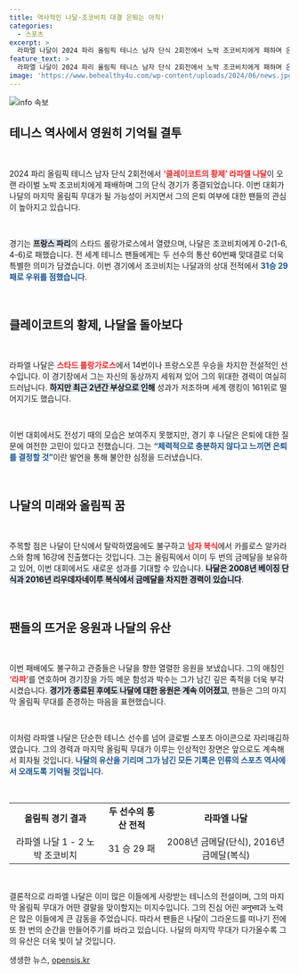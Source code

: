 ```yaml
---
title: 역사적인 나달·조코비치 대결 은퇴는 아직!
categories:
  - 스포츠
excerpt: >
  라파엘 나달이 2024 파리 올림픽 테니스 남자 단식 2회전에서 노박 조코비치에게 패하며 은퇴 여부에 대한 관심이 집중되고 있다. 그의 마지막 무대일지도 모르는 이번 경기에서 팬들은 끝까지 그를 응원했다.
feature_text: >
  라파엘 나달이 2024 파리 올림픽 테니스 남자 단식 2회전에서 노박 조코비치에게 패하며 은퇴 여부에 대한 관심이 집중되고 있다. 그의 마지막 무대일지도 모르는 이번 경기에서 팬들은 끝까지 그를 응원했다.
image: 'https://www.behealthy4u.com/wp-content/uploads/2024/06/news.jpg'
---
```


<p><img src="https://www.behealthy4u.com/wp-content/uploads/2024/06/news.jpg" alt="info 속보" /></p>

<h2 data-ke-size="size26">테니스 역사에서 영원히 기억될 결투</h2>

<p data-ke-size="size16">&nbsp;</p>

<p>2024 파리 올림픽 테니스 남자 단식 2회전에서 <b><span style="color: #ee2323;">‘클레이코트의 황제’ 라파엘 나달</span></b>이 오랜 라이벌 노박 조코비치에게 패배하며 그의 단식 경기가 종결되었습니다. 이번 대회가 나달의 마지막 올림픽 무대가 될 가능성이 커지면서 그의 은퇴 여부에 대한 팬들의 관심이 높아지고 있습니다.  </p>

<p data-ke-size="size16">&nbsp;</p>

<p>경기는 <b><span style="background-color: #21538527;">프랑스 파리</span></b>의 스타드 롤랑가로스에서 열렸으며, 나달은 조코비치에게 0-2(1-6, 4-6)로 패했습니다. 전 세계 테니스 팬들에게는 두 선수의 통산 60번째 맞대결로 더욱 특별한 의미가 담겼습니다. 이번 경기에서 조코비치는 나달과의 상대 전적에서 <b><span style="color: #1a5490;">31승 29패로 우위를 점했습니다</span></b>.  </p>

<p data-ke-size="size16">&nbsp;</p>

<h2 data-ke-size="size26">클레이코트의 황제, 나달을 돌아보다</h2>

<p data-ke-size="size16">&nbsp;</p>

<p>라파엘 나달은 <b><span style="color: #ee2323;">스타드 롤랑가로스</span></b>에서 14번이나 프랑스오픈 우승을 차지한 전설적인 선수입니다. 이 경기장에서 그는 자신의 동상까지 세워져 있어 그의 위대한 경력이 여실히 드러납니다. <b><span style="background-color: #21538527;">하지만 최근 2년간 부상으로 인해</span></b> 성과가 저조하며 세계 랭킹이 161위로 떨어지기도 했습니다.  </p>

<p data-ke-size="size16">&nbsp;</p>

<p>이번 대회에서도 전성기 때의 모습은 보여주지 못했지만, 경기 후 나달은 은퇴에 대한 질문에 여전한 고민이 있다고 전했습니다. 그는 <b><span style="color: #1a5490;">“체력적으로 충분하지 않다고 느끼면 은퇴를 결정할 것”</span></b>이란 발언을 통해 불안한 심정을 드러냈습니다.  </p>

<p data-ke-size="size16">&nbsp;</p>

<h2 data-ke-size="size26">나달의 미래와 올림픽 꿈</h2>

<p data-ke-size="size16">&nbsp;</p>

<p>주목할 점은 나달이 단식에서 탈락하였음에도 불구하고 <b><span style="color: #ee2323;">남자 복식</span></b>에서 카를로스 알카라스와 함께 16강에 진출했다는 것입니다. 그는 올림픽에서 이미 두 번의 금메달을 보유하고 있어, 이번 대회에서도 새로운 성과를 기대할 수 있습니다. <b><span style="background-color: #21538527;">나달은 2008년 베이징 단식과 2016년 리우데자네이루 복식에서 금메달을 차지한 경력이 있습니다</span></b>.  </p>

<p data-ke-size="size16">&nbsp;</p>

<h2 data-ke-size="size26">팬들의 뜨거운 응원과 나달의 유산</h2>

<p data-ke-size="size16">&nbsp;</p>

<p>이번 패배에도 불구하고 관중들은 나달을 향한 열렬한 응원을 보냈습니다. 그의 애칭인 <b><span style="color: #ee2323;">‘라파’</span></b>를 연호하며 경기장을 가득 메운 함성과 박수는 그가 남긴 깊은 족적을 더욱 부각시켰습니다. <b><span style="background-color: #21538527;">경기가 종료된 후에도 나달에 대한 응원은 계속 이어졌고</span></b>, 팬들은 그의 마지막 올림픽 무대를 존경하는 마음을 표현했습니다.  </p>

<p data-ke-size="size16">&nbsp;</p>

<p>이처럼 라파엘 나달은 단순한 테니스 선수를 넘어 글로벌 스포츠 아이콘으로 자리매김하였습니다. 그의 경력과 마지막 올림픽 무대가 이루는 인상적인 장면은 앞으로도 계속해서 회자될 것입니다. <b><span style="color: #1a5490;">나달의 유산을 기리며 그가 남긴 모든 기록은 인류의 스포츠 역사에서 오래도록 기억될 것입니다.</span></b>  </p>

<p data-ke-size="size16">&nbsp;</p>

<table style="width:100%">
  <tr>
    <td style="text-align: center; height: 17px;"><b>올림픽 경기 결과</b></td>
    <td style="text-align: center; height: 17px;"><b>두 선수의 통산 전적</b></td>
    <td style="text-align: center; height: 17px;"><b>라파엘 나달</b></td>
  </tr>
  <tr>
    <td style="text-align: center; height: 17px;">라파엘 나달 1 - 2 노박 조코비치</td>
    <td style="text-align: center; height: 17px;">31 승 29 패</td>
    <td style="text-align: center; height: 17px;">2008년 금메달(단식), 2016년 금메달(복식)</td>
  </tr>
</table>

<p data-ke-size="size16">&nbsp;</p>

<p>결론적으로 라파엘 나달은 이미 많은 이들에게 사랑받는 테니스의 전설이며, 그의 마지막 올림픽 무대가 어떤 결말을 맞이할지는 미지수입니다. 그의 진심 어린 अनुभव과 노력은 많은 이들에게 큰 감동을 주었습니다. 따라서 팬들은 나달이 그라운드를 떠나기 전에 또 한 번의 순간을 만들어주기를 바라고 있습니다. 나달의 마지막 무대가 다가올수록 그의 유산은 더욱 빛이 날 것입니다.</p>
생생한 뉴스, <a href="https://opensis.kr" rel="dofollow">opensis.kr</a>


